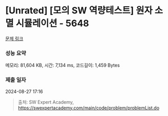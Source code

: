 # [Unrated] [모의 SW 역량테스트] 원자 소멸 시뮬레이션 - 5648 

[문제 링크](https://swexpertacademy.com/main/code/problem/problemDetail.do?contestProbId=AWXRFInKex8DFAUo) 

### 성능 요약

메모리: 81,604 KB, 시간: 7,134 ms, 코드길이: 1,459 Bytes

### 제출 일자

2024-08-27 17:16



> 출처: SW Expert Academy, https://swexpertacademy.com/main/code/problem/problemList.do